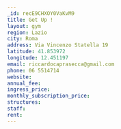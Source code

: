 ```yaml
---
_id: recE9CHXOY0VaKvM9
title: Get Up !
layout: gym
region: Lazio
city: Roma
address: Via Vincenzo Statella 19
latitude: 41.853972
longitude: 12.451197
email: riccardocaprasecca@gmail.com
phone: 06 5514714
website: 
annual_fee: 
ingress_price: 
monthly_subscription_price: 
structures: 
staff: 
rent: 
---
```


